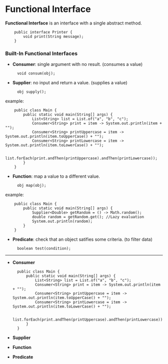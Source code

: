 # Functional Interface
**Functional Interface** is an interface with a single abstract method.

        public interface Printer {
            void print(String message);
        }

### Built-In Functional Interfaces

* **Consumer**: single argument with no result. (consumes a value)

        void consum(obj);

* **Supplier**: no input and return a value. (supplies a value)

        obj supply();

example:

        public class Main {
            public static void main(String[] args) {
                List<String> list = List.of("a", "b", "c");
                Consumer<String> print = item -> System.out.println(item + "");
                Consumer<String> printUppercase = item -> System.out.println(item.toUpperCase() + "");
                Consumer<String> printLowercase = item -> System.out.println(item.toLowerCase() + "");

                list.forEach(print.andThen(printUppercase).andThen(printLowercase));
            }
        }

* **Function**: map a value to a different value.

        obj map(obj);

example:

        public class Main {
            public static void main(String[] args) {
                Supplier<Double> getRandom = () -> Math.random();
                double random = getRandom.get(); //Lazy evaluation
                System.out.println(random);
            }
        }

* **Predicate**: check that an object satifies some criteria. (to filter data)

        boolean test(condition);

---

* **Consumer**

        public class Main {
            public static void main(String[] args) {
                List<String> list = List.of("a", "b", "c");
                Consumer<String> print = item -> System.out.println(item + "");
                Consumer<String> printUppercase = item -> System.out.println(item.toUpperCase() + "");
                Consumer<String> printLowercase = item -> System.out.println(item.toLowerCase() + "");

                list.forEach(print.andThen(printUppercase).andThen(printLowercase));
            }
        }

* **Supplier**



* **Function**



* **Predicate**



